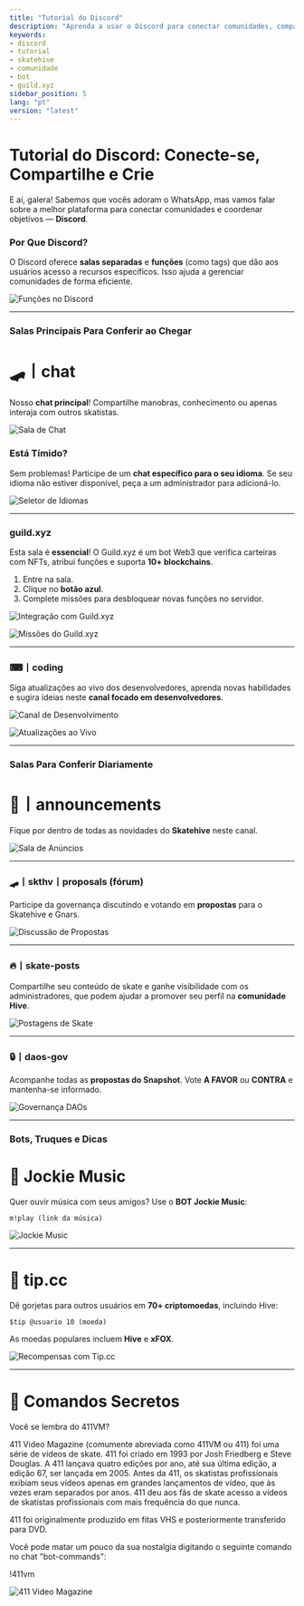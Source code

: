 ```yaml
---
title: "Tutorial do Discord"  
description: "Aprenda a usar o Discord para conectar comunidades, compartilhar conteúdo e organizar interações com os outros membros do Skatehive."  
keywords: 
- discord
- tutorial
- skatehive
- comunidade
- bot 
- guild.xyz 
sidebar_position: 5  
lang: "pt"
version: "latest"
---
```


# Tutorial do Discord: Conecte-se, Compartilhe e Crie  

E aí, galera! Sabemos que vocês adoram o WhatsApp, mas vamos falar sobre a melhor plataforma para conectar comunidades e coordenar objetivos — **Discord**.  

### Por Que Discord?  

O Discord oferece **salas separadas** e **funções** (como tags) que dão aos usuários acesso a recursos específicos. Isso ajuda a gerenciar comunidades de forma eficiente.  

![Funções no Discord](https://i.ibb.co/Kmw10pC/imagem-2023-11-25-221718290.png)  

---

### Salas Principais Para Conferir ao Chegar  

# 🛹丨chat  
Nosso **chat principal**! Compartilhe manobras, conhecimento ou apenas interaja com outros skatistas.  

![Sala de Chat](https://i.ibb.co/z8tB9j2/imagem-2023-11-25-222919058.png)  

### Está Tímido?  
Sem problemas! Participe de um **chat específico para o seu idioma**. Se seu idioma não estiver disponível, peça a um administrador para adicioná-lo.  

![Seletor de Idiomas](https://i.ibb.co/GFsdM2c/imagem-2023-11-25-232705978.png)  

---

### guild.xyz  
Esta sala é **essencial**! O Guild.xyz é um bot Web3 que verifica carteiras com NFTs, atribui funções e suporta **10+ blockchains**.  

1. Entre na sala.  
2. Clique no **botão azul**.  
3. Complete missões para desbloquear novas funções no servidor.  

![Integração com Guild.xyz](https://i.ibb.co/42NnzMd/imagem-2023-11-25-224820010.png)  

![Missões do Guild.xyz](https://i.ibb.co/rsc6FSk/imagem-2023-11-25-225052029.png)  

---

### ⌨丨coding  
Siga atualizações ao vivo dos desenvolvedores, aprenda novas habilidades e sugira ideias neste **canal focado em desenvolvedores**.  

![Canal de Desenvolvimento](https://i.ibb.co/Hgpjwkj/imagem-2023-11-25-223520386.png)  

![Atualizações ao Vivo](https://i.ibb.co/3ztxLHb/imagem-2023-11-25-223652454.png)  

---

### Salas Para Conferir Diariamente  

# 📢丨announcements  
Fique por dentro de todas as novidades do **Skatehive** neste canal.  

![Sala de Anúncios](https://i.ibb.co/5Y99ZZJ/imagem-2023-11-25-225554435.png)  

---

### 🛹丨skthv丨proposals (fórum)  
Participe da governança discutindo e votando em **propostas** para o Skatehive e Gnars.  

![Discussão de Propostas](https://i.ibb.co/FHys3rZ/imagem-2023-11-25-225821464.png)  

---

### 🔥丨skate-posts  
Compartilhe seu conteúdo de skate e ganhe visibilidade com os administradores, que podem ajudar a promover seu perfil na **comunidade Hive**.  

![Postagens de Skate](https://i.ibb.co/qd12PK1/imagem-2023-11-25-230156776.png)  

---

### 🔒丨daos-gov  
Acompanhe todas as **propostas do Snapshot**. Vote **A FAVOR** ou **CONTRA** e mantenha-se informado.  

![Governança DAOs](https://i.ibb.co/VHqhjyH/imagem-2023-11-25-230404565.png)  

---

### Bots, Truques e Dicas  

# 🎵 Jockie Music  
Quer ouvir música com seus amigos? Use o **BOT Jockie Music**:  

```m!play (link da música)```  

![Jockie Music](https://i.ibb.co/BPzQZ8d/imagem-2023-11-25-230819681.png)  

---

# 💸 tip.cc  
Dê gorjetas para outros usuários em **70+ criptomoedas**, incluindo Hive:  

```$tip @usuario 10 (moeda)```  

As moedas populares incluem **Hive** e **xFOX**.  

![Recompensas com Tip.cc](https://i.ibb.co/NTSnsLc/imagem-2023-11-25-231444533.png)  

---

# 🎥 Comandos Secretos  
Você se lembra do 411VM?

411 Video Magazine (comumente abreviada como 411VM ou 411) foi uma série de vídeos de skate. 411 foi criado em 1993 por Josh Friedberg e Steve Douglas. A 411 lançava quatro edições por ano, até sua última edição, a edição 67, ser lançada em 2005. Antes da 411, os skatistas profissionais exibiam seus vídeos apenas em grandes lançamentos de vídeo, que às vezes eram separados por anos. 411 deu aos fãs de skate acesso a vídeos de skatistas profissionais com mais frequência do que nunca.

411 foi originalmente produzido em fitas VHS e posteriormente transferido para DVD.

Você pode matar um pouco da sua nostalgia digitando o seguinte comando no chat "bot-commands":

!411vm 

![411 Video Magazine](https://i.ibb.co/dKk7G70/imagem-2023-11-25-233029667.png)  
